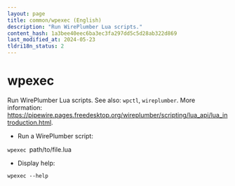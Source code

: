 ```yaml
---
layout: page
title: common/wpexec (English)
description: "Run WirePlumber Lua scripts."
content_hash: 1a3bee40eec6ba3ec3fa297dd5c5d28ab322d869
last_modified_at: 2024-05-23
tldri18n_status: 2
---
```

# wpexec

Run WirePlumber Lua scripts.
See also: `wpctl`, `wireplumber`.
More information: <https://pipewire.pages.freedesktop.org/wireplumber/scripting/lua_api/lua_introduction.html>.

- Run a WirePlumber script:

`wpexec `<span class="tldr-var badge badge-pill bg-dark-lm bg-white-dm text-white-lm text-dark-dm font-weight-bold">path/to/file.lua</span>

- Display help:

`wpexec --help`
